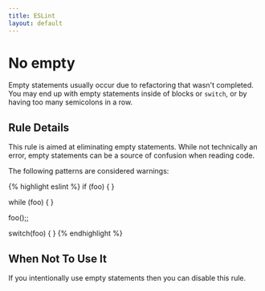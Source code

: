 ```yaml
---
title: ESLint
layout: default
---
```

# No empty

Empty statements usually occur due to refactoring that wasn't completed. You may end up with empty statements inside of blocks or `switch`, or by having too many semicolons in a row.

## Rule Details

This rule is aimed at eliminating empty statements. While not technically an error, empty statements can be a source of confusion when reading code.

The following patterns are considered warnings:

{% highlight eslint %}
if (foo) {
}

while (foo) {
}

foo();;

switch(foo) {
}
{% endhighlight %}

## When Not To Use It

If you intentionally use empty statements then you can disable this rule.

